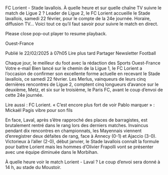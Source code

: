 FC Lorient - Stade lavallois. À quelle heure et sur quelle chaîne TV suivre le match de Ligue 2 ?
Leader de Ligue 2, le FC Lorient accueille le Stade lavallois, samedi 22 février, pour le compte de la 24e journée. Horaire, diffusion TV… Voici tout ce qu’il faut savoir pour suivre le match en direct.


Please close pop-out player to resume playback.

Ouest-France

Publié le 22/02/2025 à 07h05
 Lire plus tard
 Partager
Newsletter Football

Chaque jour, le meilleur du foot avec la rédaction des Sports Ouest-France
Votre e-mail
Bien lancé sur le chemin de la Ligue 1, le FC Lorient a l’occasion de confirmer son excellente forme actuelle en recevant le Stade lavallois, ce samedi 22 février. Les Merlus, vainqueurs de leurs cinq dernières rencontres de Ligue 2, comptent cinq longueurs d’avance sur le deuxième, Metz, et six sur le troisième, le Paris FC, avant le coup d’envoi de cette 24e journée.


Lire aussi : FC Lorient. « C’est encore plus fort de voir Pablo marquer » : Mickaël Pagis vibre pour son fils

En face, Laval, après s’être rapproché des places de barragistes, est brutalement rentré dans le rang lors des derniers matches. Invaincus pendant dix rencontres en championnats, les Mayennais viennent d’enregistrer deux défaites de rang, face à Annecy (0-1) et Ajaccio (3-0). Victorieux à l’aller (2-0), début janvier, le Stade lavallois connaît la formule pour battre Lorient mais les hommes d’Olivier Frapolli vont se présenter avec une équipe diminuée dans le Morbihan.

À quelle heure voir le match Lorient - Laval ?
Le coup d’envoi sera donné à 14 h, au stade du Moustoir.
